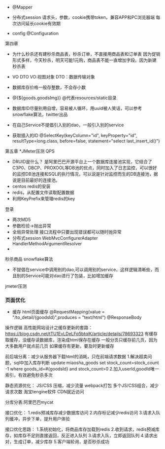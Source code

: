 * @Mapper
* 分布式session
请求头，参数，cookie携带token，兼容APP和PC浏览器端
每次访问延长cookie有效期

* config
@Configuration


第四章
* 为什么秒杀还有建秒杀商品表，秒杀订单，不直接用商品表和订单表
因为促销形式多样，今天秒杀，明天可能1元购，商品表不能一直增加字段。因为新建秒杀表
* VO DTO
VO:视图对象
DTO：数据传输对象
* 数据库存价格一般存整数，不会存小数
* @{${goods.goodsImg}} @代表resources/static目录
* 数据库ID尽量别用自增，容易被人循环，用uuid被人笑话，可以参考snowflake算法，twitter出品

* 在自己Service不提倡引入别的dao，一般引入别的service
* 获取插入的ID 
@SelectKey(keyColumn="id", keyProperty="id", resultType=long.class, before=false, statement="select last_insert_id()")


第五章
*JMeter压测
QPS


* DRUID是什么？
是阿里巴巴开源平台上一个数据库连接池实现，它结合了C3P0、DBCP、PROXOOL等DB池的优点，同时加入了日志监控，可以很好的监控DB池连接和SQL的执行情况，可以说是针对监控而生的DB连接池，据说是目前最好的连接池。
* centos redis的安装
* redis，从配置文件读取配置数据
* 利用KeyPrefix来管理redis的key

登录
* 两次MD5
* 参数检验->抛出异常
* 全局异常处理
接口流程中只要出现错误都可以随时抛异常
* 分布式session
WebMvcConfigurerAdapter
HandlerMethodArgumentResolver
* 

秒杀商品
snowflake算法
* 不提倡在service中调用别的dao,可以调用别的service，这样逻辑清晰些，而且别的Service可能对dao进行了包装，比如增加缓存


jmeter压测


### 页面优化
* 缓存
html页面缓存
@RequestMapping(value = "/to_detail/{goodsId}",produces = "text/html")
@ResponseBody

操作逻辑
高性能网站设计之缓存更新的套路：https://blog.csdn.net/tTU1EvLDeLFq5btqiK/article/details/78693323
有缓存取缓存，没缓存读数据库，渲染成html保存在缓存
一般分页只缓存前几页，因为大多数用户就点前几页
如果缓存有更新，要及时更新缓存

前后端分离：减少从服务器下载html的消耗，只在前端请求数据
1.解决超卖问题，sql中加入库存判断
update miaosha_goods set stock_count=stock_count -1 where goods_id=#{goodsId} and stock_count>0
2.加入userId,goodId唯一索引，有效避免秒杀多次

静态资源优化：
JS/CSS 压缩，减少流量 webpack打包
多个JS/CSS组合，减少请求次数 淘宝tengine软件
CDN就近访问

分库分表:阿里巴巴mycat

接口优化：
1.redis预减库存减少数据库访问
2.内存标记减少redis访问
3.请求入队列缓冲，异步下单，提升用户体验


接口优化思路：
1.系统初始化，将商品库存加载到redis
2.收到请求，redis预减库存，如库存不足则直接返回，反正进入队列
3.请求入队，立即返回队列
4.请求出对，生成订单，减少库存
5.客户端轮询，是否秒杀成功

